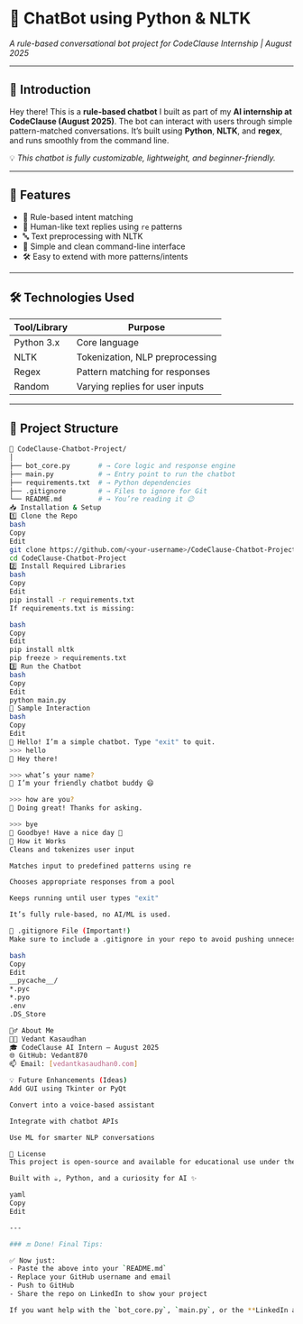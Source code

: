# 🤖 ChatBot using Python & NLTK  
_A rule-based conversational bot project for CodeClause Internship | August 2025_

---

## 👋 Introduction

Hey there! This is a **rule-based chatbot** I built as part of my **AI internship at CodeClause (August 2025)**. The bot can interact with users through simple pattern-matched conversations. It’s built using **Python**, **NLTK**, and **regex**, and runs smoothly from the command line.

💡 _This chatbot is fully customizable, lightweight, and beginner-friendly._

---

## 🚀 Features

- 🧠 Rule-based intent matching
- 💬 Human-like text replies using `re` patterns
- 🔤 Text preprocessing with NLTK
- 🎯 Simple and clean command-line interface
- 🛠️ Easy to extend with more patterns/intents

---

## 🛠️ Technologies Used

| Tool/Library | Purpose                          |
|--------------|----------------------------------|
| Python 3.x   | Core language                    |
| NLTK         | Tokenization, NLP preprocessing  |
| Regex        | Pattern matching for responses   |
| Random       | Varying replies for user inputs  |

---

## 📂 Project Structure

```bash
📁 CodeClause-Chatbot-Project/
│
├── bot_core.py       # → Core logic and response engine
├── main.py           # → Entry point to run the chatbot
├── requirements.txt  # → Python dependencies
├── .gitignore        # → Files to ignore for Git
└── README.md         # → You’re reading it 😉
📥 Installation & Setup
1️⃣ Clone the Repo
bash
Copy
Edit
git clone https://github.com/<your-username>/CodeClause-Chatbot-Project.git
cd CodeClause-Chatbot-Project
2️⃣ Install Required Libraries
bash
Copy
Edit
pip install -r requirements.txt
If requirements.txt is missing:

bash
Copy
Edit
pip install nltk
pip freeze > requirements.txt
3️⃣ Run the Chatbot
bash
Copy
Edit
python main.py
🧪 Sample Interaction
bash
Copy
Edit
🤖 Hello! I’m a simple chatbot. Type "exit" to quit.
>>> hello
🤖 Hey there!

>>> what’s your name?
🤖 I’m your friendly chatbot buddy 😄

>>> how are you?
🤖 Doing great! Thanks for asking.

>>> bye
🤖 Goodbye! Have a nice day 🌟
🧠 How it Works
Cleans and tokenizes user input

Matches input to predefined patterns using re

Chooses appropriate responses from a pool

Keeps running until user types "exit"

It’s fully rule-based, no AI/ML is used.

📌 .gitignore File (Important!)
Make sure to include a .gitignore in your repo to avoid pushing unnecessary files:

bash
Copy
Edit
__pycache__/
*.pyc
*.pyo
.env
.DS_Store

🙋‍♂️ About Me
👨‍💻 Vedant Kasaudhan
🎓 CodeClause AI Intern – August 2025
🌐 GitHub: Vedant870
📫 Email: [vedantkasaudhan0.com]

💡 Future Enhancements (Ideas)
Add GUI using Tkinter or PyQt

Convert into a voice-based assistant

Integrate with chatbot APIs

Use ML for smarter NLP conversations

📃 License
This project is open-source and available for educational use under the MIT License.

Built with ☕, Python, and a curiosity for AI ✨

yaml
Copy
Edit

---

### 🔚 Done! Final Tips:

✅ Now just:
- Paste the above into your `README.md`  
- Replace your GitHub username and email  
- Push to GitHub  
- Share the repo on LinkedIn to show your project

If you want help with the `bot_core.py`, `main.py`, or the **LinkedIn announcement post**, just say the wor
